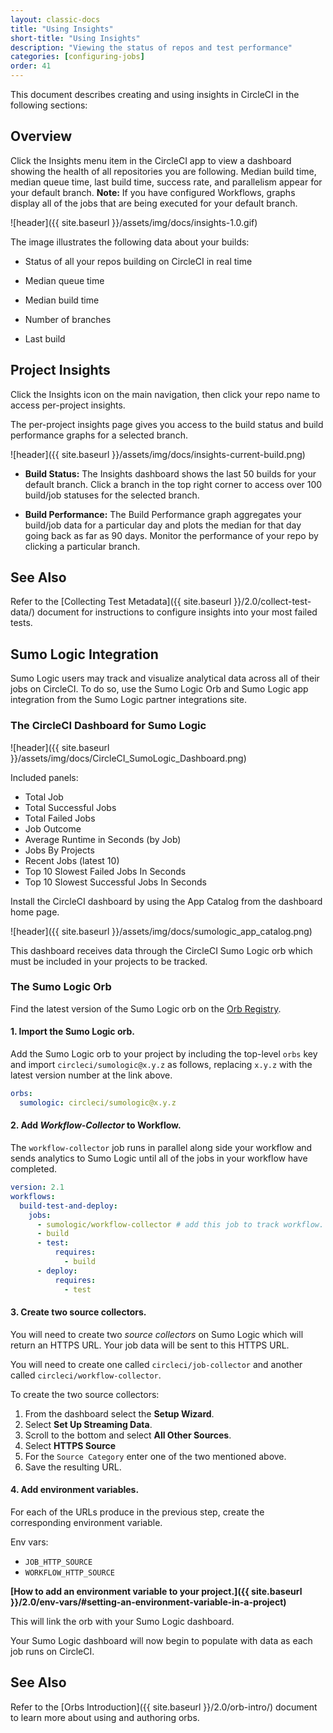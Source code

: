 ```yaml
---
layout: classic-docs
title: "Using Insights"
short-title: "Using Insights"
description: "Viewing the status of repos and test performance"
categories: [configuring-jobs]
order: 41
---
```


This document describes creating and using insights in CircleCI in the following sections:

## Overview

Click the Insights menu item in the CircleCI app to view a dashboard showing the health of all repositories you are following. Median build time, median queue time, last build time, success rate, and parallelism appear for your default branch. **Note:** If you have configured Workflows, graphs display all of the jobs that are being executed for your default branch.

![header]({{ site.baseurl }}/assets/img/docs/insights-1.0.gif)

The image illustrates the following data about your builds:

- Status of all your repos building on CircleCI in real time

- Median queue time

- Median build time

- Number of branches

- Last build

## Project Insights

Click the Insights icon on the main navigation, then click your repo name to access per-project insights.

The per-project insights page gives you access to the build status and build performance graphs for a selected branch.

![header]({{ site.baseurl }}/assets/img/docs/insights-current-build.png)


- **Build Status:** The Insights dashboard shows the last 50 builds for your default branch. Click a branch in the top right corner to access over 100 build/job statuses for the selected branch.

- **Build Performance:** The Build Performance graph aggregates your build/job data for a particular day and plots the median for that day going back as far as 90 days. Monitor the performance of your repo by clicking a particular branch.

## See Also

Refer to the [Collecting Test Metadata]({{ site.baseurl }}/2.0/collect-test-data/) document for instructions to configure insights into your most failed tests.

## Sumo Logic Integration

Sumo Logic users may track and visualize analytical data across all of their jobs on CircleCI. To do so, use the  Sumo Logic Orb and Sumo Logic app integration from the Sumo Logic partner integrations site.


### The CircleCI Dashboard for Sumo Logic

![header]({{ site.baseurl }}/assets/img/docs/CircleCI_SumoLogic_Dashboard.png)

Included panels:

- Total Job
- Total Successful Jobs
- Total Failed Jobs
- Job Outcome
- Average Runtime in Seconds (by Job)
- Jobs By Projects
- Recent Jobs (latest 10)
- Top 10 Slowest Failed Jobs In Seconds
- Top 10 Slowest Successful Jobs In Seconds

Install the CircleCI dashboard by using the App Catalog from the dashboard home page.

![header]({{ site.baseurl }}/assets/img/docs/sumologic_app_catalog.png)

This dashboard receives data through the CircleCI Sumo Logic orb which must be included in your projects to be tracked.

### The Sumo Logic Orb

Find the latest version of the Sumo Logic orb on the [Orb Registry](https://circleci.com/orbs/registry/orb/circleci/sumologic).

#### 1. Import the Sumo Logic orb.
Add the Sumo Logic orb to your project by including the top-level `orbs` key and import `circleci/sumologic@x.y.z` as follows, replacing `x.y.z` with the latest version number at the link above.

```yaml
orbs:
  sumologic: circleci/sumologic@x.y.z
```

#### 2. Add _Workflow-Collector_ to Workflow.
The `workflow-collector` job runs in parallel along side your workflow and sends analytics to Sumo Logic until all of the jobs in your workflow have completed.

```yaml
version: 2.1
workflows:
  build-test-and-deploy:
    jobs:
      - sumologic/workflow-collector # add this job to track workflow.
      - build
      - test:
          requires:
            - build
      - deploy:
          requires:
            - test
```
#### 3. Create two source collectors.
You will need to create two *source collectors* on Sumo Logic which will return an HTTPS URL. Your job data will be sent to this HTTPS URL.

You will need to create one called `circleci/job-collector` and another called `circleci/workflow-collector`.

To create the two source collectors:
1. From the dashboard select the **Setup Wizard**.
2. Select **Set Up Streaming Data**.
3. Scroll to the bottom and select **All Other Sources**.
4. Select **HTTPS Source**
5. For the `Source Category` enter one of the two mentioned above.
6. Save the resulting URL.

#### 4. Add environment variables.
For each of the URLs produce in the previous step, create the corresponding environment variable.

Env vars:
- `JOB_HTTP_SOURCE`
- `WORKFLOW_HTTP_SOURCE`

**[How to add an environment variable to your project.]({{ site.baseurl }}/2.0/env-vars/#setting-an-environment-variable-in-a-project)**

This will link the orb with your Sumo Logic dashboard.

Your Sumo Logic dashboard will now begin to populate with data as each job runs on CircleCI.

## See Also
Refer to the [Orbs Introduction]({{ site.baseurl }}/2.0/orb-intro/) document to learn more about using and authoring orbs.

